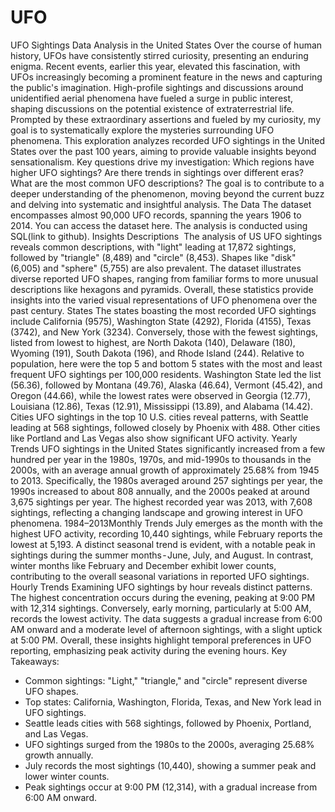 # UFO
UFO Sightings Data Analysis in the United States
Over the course of human history, UFOs have consistently stirred curiosity, presenting an enduring enigma. Recent events, earlier this year, elevated this fascination, with UFOs increasingly becoming a prominent feature in the news and capturing the public's imagination. High-profile sightings and discussions around unidentified aerial phenomena have fueled a surge in public interest, shaping discussions on the potential existence of extraterrestrial life.
Prompted by these extraordinary assertions and fueled by my curiosity, my goal is to systematically explore the mysteries surrounding UFO phenomena. This exploration analyzes recorded UFO sightings in the United States over the past 100 years, aiming to provide valuable insights beyond sensationalism. Key questions drive my investigation: Which regions have higher UFO sightings? Are there trends in sightings over different eras? What are the most common UFO descriptions? The goal is to contribute to a deeper understanding of the phenomenon, moving beyond the current buzz and delving into systematic and insightful analysis.
The Data
The dataset encompasses almost 90,000 UFO records, spanning the years 1906 to 2014. You can access the dataset here. The analysis is conducted using SQL(link to github).
Insights
Descriptions 
The analysis of US UFO sightings reveals common descriptions, with "light" leading at 17,872 sightings, followed by "triangle" (8,489) and "circle" (8,453). Shapes like "disk" (6,005) and "sphere" (5,755) are also prevalent. The dataset illustrates diverse reported UFO shapes, ranging from familiar forms to more unusual descriptions like hexagons and pyramids. Overall, these statistics provide insights into the varied visual representations of UFO phenomena over the past century.
States
The states boasting the most recorded UFO sightings include California (9575), Washington State (4292), Florida (4155), Texas (3742), and New York (3234). Conversely, those with the fewest sightings, listed from lowest to highest, are North Dakota (140), Delaware (180), Wyoming (191), South Dakota (196), and Rhode Island (244).
Relative to population, here were the top 5 and bottom 5 states with the most and least frequent UFO sightings per 100,000 residents. Washington State led the list (56.36), followed by Montana (49.76), Alaska (46.64), Vermont (45.42), and Oregon (44.66), while the lowest rates were observed in Georgia (12.77), Louisiana (12.86), Texas (12.91), Mississippi (13.89), and Alabama (14.42).
Cities
UFO sightings in the top 10 U.S. cities reveal patterns, with Seattle leading at 568 sightings, followed closely by Phoenix with 488. Other cities like Portland and Las Vegas also show significant UFO activity.
Yearly Trends
UFO sightings in the United States significantly increased from a few hundred per year in the 1980s, 1970s, and mid-1990s to thousands in the 2000s, with an average annual growth of approximately 25.68% from 1945 to 2013. Specifically, the 1980s averaged around 257 sightings per year, the 1990s increased to about 808 annually, and the 2000s peaked at around 3,675 sightings per year. The highest recorded year was 2013, with 7,608 sightings, reflecting a changing landscape and growing interest in UFO phenomena.
1984–2013Monthly Trends
July emerges as the month with the highest UFO activity, recording 10,440 sightings, while February reports the lowest at 5,193. A distinct seasonal trend is evident, with a notable peak in sightings during the summer months - June, July, and August. In contrast, winter months like February and December exhibit lower counts, contributing to the overall seasonal variations in reported UFO sightings.
Hourly Trends
Examining UFO sightings by hour reveals distinct patterns. The highest concentration occurs during the evening, peaking at 9:00 PM with 12,314 sightings. Conversely, early morning, particularly at 5:00 AM, records the lowest activity. The data suggests a gradual increase from 6:00 AM onward and a moderate level of afternoon sightings, with a slight uptick at 5:00 PM. Overall, these insights highlight temporal preferences in UFO reporting, emphasizing peak activity during the evening hours.
Key Takeaways:
- Common sightings: "Light," "triangle," and "circle" represent diverse UFO shapes.
- Top states: California, Washington, Florida, Texas, and New York lead in UFO sightings.
- Seattle leads cities with 568 sightings, followed by Phoenix, Portland, and Las Vegas.
- UFO sightings surged from the 1980s to the 2000s, averaging 25.68% growth annually.
- July records the most sightings (10,440), showing a summer peak and lower winter counts.
- Peak sightings occur at 9:00 PM (12,314), with a gradual increase from 6:00 AM onward.
